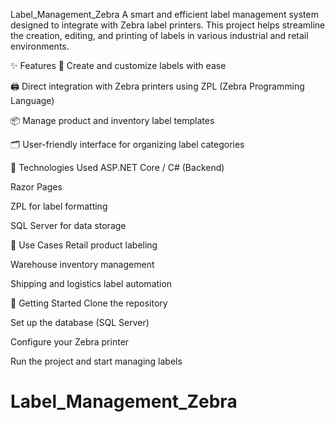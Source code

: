 Label_Management_Zebra
A smart and efficient label management system designed to integrate with Zebra label printers. This project helps streamline the creation, editing, and printing of labels in various industrial and retail environments.

✨ Features
🔧 Create and customize labels with ease

🖨️ Direct integration with Zebra printers using ZPL (Zebra Programming Language)

📦 Manage product and inventory label templates

🗂️ User-friendly interface for organizing label categories



📁 Technologies Used
ASP.NET Core / C# (Backend)

Razor Pages

ZPL for label formatting

SQL Server for data storage

🚀 Use Cases
Retail product labeling

Warehouse inventory management

Shipping and logistics label automation

📌 Getting Started
Clone the repository

Set up the database (SQL Server)

Configure your Zebra printer

Run the project and start managing labels
# Label_Management_Zebra
